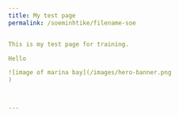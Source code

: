 ```yaml
---
title: My test page
permalink: /soeminhtike/filename-soe


This is my test page for training.

Hello

![image of marina bay](/images/hero-banner.png
)



---
```

